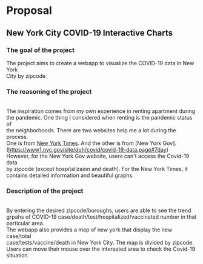 # Proposal 
## New York City COVID-19 Interactive Charts

### The goal of the project 
The project aims to create a webapp to visualize the COVID-19 data in New York 
<br> City by zipcode. 
### The reasoning of the project
<br> The inspiration comes from my own experience in renting apartment during 
<br> the pandemic. One thing I considered when renting is the pandemic status of <br> the neighborhoods. There are two websites help me a lot during the process. <br> One is from [New York Times](https://www.nytimes.com/interactive/2020/us/coronavirus-us-cases.html). And the other is from [New York Gov].(https://www1.nyc.gov/site/doh/covid/covid-19-data.page#7day) 
<br> However, for the New York Gov website, users can't access the Covid-19 data <br> by zipcode (except hospitalizaion and death). For the New York Times, it contains detailed information and beautiful graphs.  

### Description of the project
<br> By entering the desired zipcode/boroughs, users are able to see the trend 
<br> grpahs of COVID-19 case/death/test/hospitalized/vaccinated number in that 
<br> particular area.
<br> The webapp also provides a map of new york that display the new case/total 
<br> case/tests/vaccine/death in New York City. The map is divided by zipcode. 
<br> Users can move their mouse over the interested area to check the Covid-19 
<br> situation.

